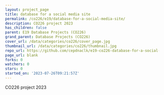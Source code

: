 ```yaml
---
layout: project_page
title: database for a social media site
permalink: /co226/e19/database-for-a-social-media-site/
description: CO226 project 2023
has_children: false
parent: E19 Database Projects (CO226)
grand_parent: Database Projects (CO226)
cover_url: /data/categories/co226/cover_page.jpg
thumbnail_url: /data/categories/co226/thumbnail.jpg
repo_url: https://github.com/cepdnaclk/e19-co226-database-for-a-social-media-site
page_url: blank
forks: 0
watchers: 0
stars: 0
started_on: '2023-07-26T09:21:57Z'
---
```


CO226 project 2023